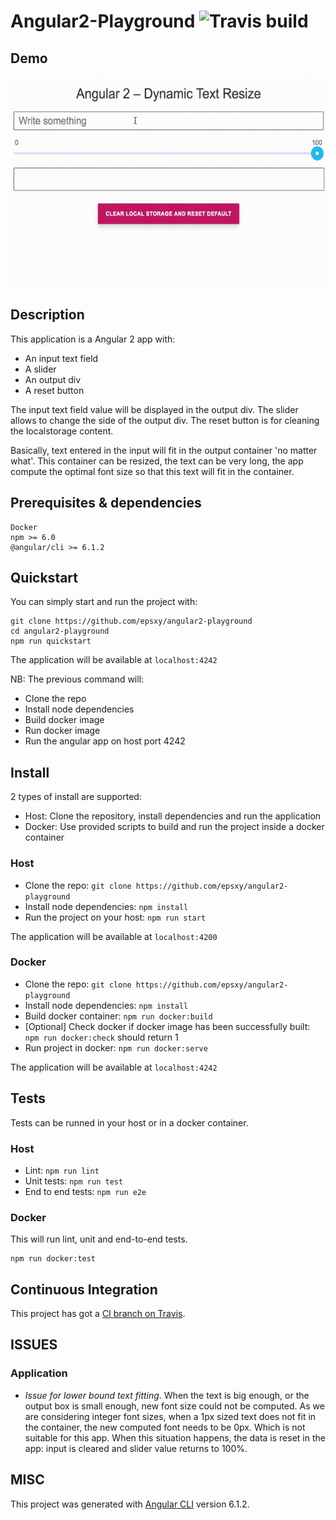 # Angular2-Playground ![Travis build](https://api.travis-ci.com/epsxy/angular2-playground.svg?branch=master)
## Demo

![Demo gif](img/demo.gif)


## Description

This application is a Angular 2 app with:
- An input text field
- A slider
- An output div
- A reset button

The input text field value will be displayed in the output div. The slider allows to change the side of the output div. The reset button is for cleaning the localstorage content.

Basically, text entered in the input will fit in the output container 'no matter what'. This container can be resized, the text can be very long, the app compute the optimal font size so that this text will fit in the container.

## Prerequisites & dependencies

```
Docker
npm >= 6.0
@angular/cli >= 6.1.2
```

## Quickstart

You can simply start and run the project with:

```
git clone https://github.com/epsxy/angular2-playground
cd angular2-playground
npm run quickstart
```

The application will be available at `localhost:4242`

NB: The previous command will:
- Clone the repo
- Install node dependencies
- Build docker image
- Run docker image
- Run the angular app on host port 4242

## Install

2 types of install are supported: 
- Host: Clone the repository, install dependencies and run the application
- Docker: Use provided scripts to build and run the project inside a docker container

### Host

- Clone the repo: `git clone https://github.com/epsxy/angular2-playground`
- Install node dependencies: `npm install`
- Run the project on your host: `npm run start`

The application will be available at `localhost:4200`

### Docker

- Clone the repo: `git clone https://github.com/epsxy/angular2-playground`
- Install node dependencies: `npm install`
- Build docker container: `npm run docker:build`
- [Optional] Check docker if docker image has been successfully built: `npm run docker:check` should return 1
- Run project in docker: `npm run docker:serve`

The application will be available at `localhost:4242`

## Tests

Tests can be runned in your host or in a docker container.

### Host

- Lint: `npm run lint`
- Unit tests: `npm run test`
- End to end tests: `npm run e2e`

### Docker

This will run lint, unit and end-to-end tests.

```
npm run docker:test
```

## Continuous Integration

This project has got a [CI branch on Travis](https://travis-ci.com/epsxy/angular2-playground/).

## ISSUES

### Application

- *Issue for lower bound text fitting*. When the text is big enough, or the output box is small enough, new font size could not be computed. As we are considering integer font sizes, when a 1px sized text does not fit in the container, the new computed font needs to be 0px. Which is not suitable for this app. When this situation happens, the data is reset in the app: input is cleared and slider value returns to 100%.

## MISC

This project was generated with [Angular CLI](https://github.com/angular/angular-cli) version 6.1.2.
